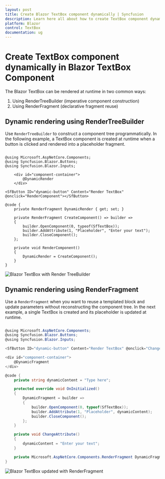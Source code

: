 ```yaml
---
layout: post
title: Create Blazor TextBox component dynamically | Syncfusion
description: Learn here all about how to create TextBox component dynamically in Syncfusion Blazor TextBox component and more.
platform: Blazor
control: TextBox
documentation: ug
---
```


# Create TextBox component dynamically in Blazor TextBox Component

The Blazor TextBox can be rendered at runtime in two common ways:
1. Using RenderTreeBuilder (imperative component construction)
2. Using RenderFragment (declarative fragment reuse)

## Dynamic rendering using RenderTreeBuilder

Use `RenderTreeBuilder` to construct a component tree programmatically. In the following example, a TextBox component is created at runtime when a button is clicked and rendered into a placeholder fragment.

```cshtml

@using Microsoft.AspNetCore.Components;
@using Syncfusion.Blazor.Buttons;
@using Syncfusion.Blazor.Inputs;

    <div id="component-container">
        @DynamicRender
    </div>

<SfButton ID="dynamic-button" Content="Render TextBox" @onclick="RenderComponent"></SfButton>

@code {
    private RenderFragment DynamicRender { get; set; }  

    private RenderFragment CreateComponent() => builder =>
    {
        builder.OpenComponent(0, typeof(SfTextBox));
        builder.AddAttribute(1, "Placeholder", "Enter your text");
        builder.CloseComponent();
    };

    private void RenderComponent()
    {
        DynamicRender = CreateComponent();
    }
}

```

![Blazor TextBox with Render TreeBuilder](../images/blazor-textbox-render-fragment.png)

## Dynamic rendering using RenderFragment

Use a `RenderFragment` when you want to reuse a templated block and update parameters without reconstructing the component tree. In the next example, a single TextBox is created and its placeholder is updated at runtime.

```csharp

@using Microsoft.AspNetCore.Components;
@using Syncfusion.Blazor.Buttons;
@using Syncfusion.Blazor.Inputs;

<SfButton ID="dynamic-button" Content="Render TextBox" @onclick="ChangeAttribute"></SfButton>

<div id="component-container">
    @DynamicFragment
</div>

@code {
    private string dynamicContent = "Type here";

    protected override void OnInitialized()
    {
        DynamicFragment = builder =>
        {
            builder.OpenComponent(0, typeof(SfTextBox));
            builder.AddAttribute(1, "Placeholder", dynamicContent);
            builder.CloseComponent();
        };
    }

    private void ChangeAttribute()
    {
        dynamicContent = "Enter your text";
    }

    private Microsoft.AspNetCore.Components.RenderFragment DynamicFragment;
}

```


![Blazor TextBox updated with RenderFragment](../images/blazor-textbox-render-fragment.png)